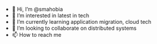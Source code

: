 - 👋 Hi, I’m @smahobia
- 👀 I’m interested in latest in tech
- 🌱 I’m currently learning application migration, cloud tech
- 💞️ I’m looking to collaborate on distributed systems
- 📫 How to reach me 

<!---
smahobia/smahobia is a ✨ special ✨ repository because its `README.md` (this file) appears on your GitHub profile.
You can click the Preview link to take a look at your changes.
--->
